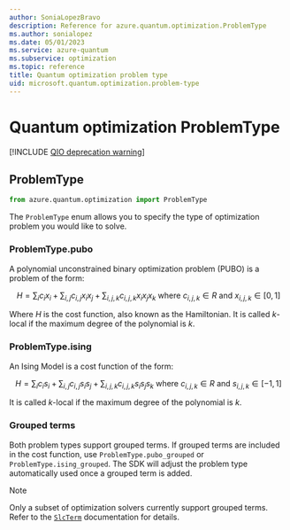 ```yaml
---
author: SoniaLopezBravo
description: Reference for azure.quantum.optimization.ProblemType
ms.author: sonialopez
ms.date: 05/01/2023
ms.service: azure-quantum
ms.subservice: optimization
ms.topic: reference
title: Quantum optimization problem type
uid: microsoft.quantum.optimization.problem-type
---
```


# Quantum optimization ProblemType

[!INCLUDE [QIO deprecation warning](includes/qio-deprecate-warning.md)]

## ProblemType

```py
from azure.quantum.optimization import ProblemType
```

The `ProblemType` enum allows you to specify the type of optimization problem
you would like to solve.

### ProblemType.pubo

A polynomial unconstrained binary optimization problem (PUBO) is a problem of
the form:

$$H = \sum_{i} c_{i} x_{i} + \sum_{i,j} c_{i,j} x_{i} x_{j} + \sum_{i,j,k}
c_{i,j,k} x_{i} x_{j} x_{k} \text{ where } c_{i,j,k} \in R \text{ and }
x_{i,j,k} \in [0, 1]$$

Where *H* is the cost function, also known as the Hamiltonian. It is called
*k*-local if the maximum degree of the polynomial is *k*.

### ProblemType.ising

An Ising Model is a cost function of the form:

$$H = \sum_{i} c_{i} s_{i} + \sum_{i,j} c_{i,j} s_{i} s_{j} + \sum_{i,j,k}
c_{i,j,k} s_{i} s_{j} s_{k} \text{ where } c_{i,j,k} \in R \text{ and }
s_{i,j,k} \in [-1, 1]$$

It is called *k*-local if the maximum degree of the polynomial is *k*.

### Grouped terms

Both problem types support grouped terms. If grouped terms are included in the cost function, use `ProblemType.pubo_grouped` or `ProblemType.ising_grouped`. 
The SDK will adjust the problem type automatically used once a grouped term is added.

> [!NOTE]
> Only a subset of optimization solvers currently support grouped terms.
> Refer to the [`SlcTerm`](xref:microsoft.quantum.optimization.slc-term) documentation for details.
